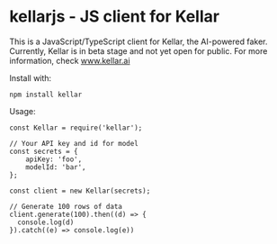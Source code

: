 # kellarjs - JS client for Kellar

This is a JavaScript/TypeScript client for Kellar, the AI-powered faker. Currently, Kellar is in beta stage and not yet open for public. For more information, check www.kellar.ai

Install with:

```
npm install kellar
```

Usage:

```
const Kellar = require('kellar');

// Your API key and id for model
const secrets = {
    apiKey: 'foo',
    modelId: 'bar',
};

const client = new Kellar(secrets);

// Generate 100 rows of data
client.generate(100).then((d) => {
  console.log(d)
}).catch((e) => console.log(e))

```
